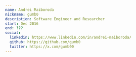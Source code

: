 ```yaml
---
name: Andrei Maiboroda
nickname: gumb0
description: Software Engineer and Researcher
start: Dec 2016
end: ???
social:
  linkedin: https://www.linkedin.com/in/andrei-maiboroda/
  github: https://github.com/gumb0
  twitter: https://x.com/gumb00
---
```


